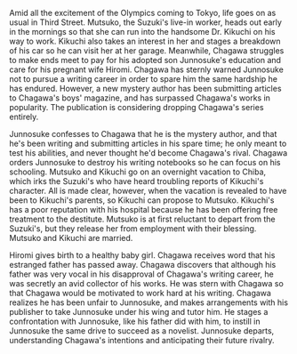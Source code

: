 Amid all the excitement of the Olympics coming to Tokyo, life goes on as usual in Third Street. Mutsuko, the Suzuki's live-in worker, heads out early in the mornings so that she can run into the handsome Dr. Kikuchi on his way to work. Kikuchi also takes an interest in her and stages a breakdown of his car so he can visit her at her garage. Meanwhile, Chagawa struggles to make ends meet to pay for his adopted son Junnosuke's education and care for his pregnant wife Hiromi. Chagawa has sternly warned Junnosuke not to pursue a writing career in order to spare him the same hardship he has endured. However, a new mystery author has been submitting articles to Chagawa's boys' magazine, and has surpassed Chagawa's works in popularity. The publication is considering dropping Chagawa's series entirely.

Junnosuke confesses to Chagawa that he is the mystery author, and that he's been writing and submitting articles in his spare time; he only meant to test his abilities, and never thought he'd become Chagawa's rival. Chagawa orders Junnosuke to destroy his writing notebooks so he can focus on his schooling. Mutsuko and Kikuchi go on an overnight vacation to Chiba, which irks the Suzuki's who have heard troubling reports of Kikuchi's character. All is made clear, however, when the vacation is revealed to have been to Kikuchi's parents, so Kikuchi can propose to Mutsuko. Kikuchi's has a poor reputation with his hospital because he has been offering free treatment to the destitute. Mutsuko is at first reluctant to depart from the Suzuki's, but they release her from employment with their blessing. Mutsuko and Kikuchi are married.

Hiromi gives birth to a healthy baby girl. Chagawa receives word that his estranged father has passed away. Chagawa discovers that although his father was very vocal in his disapproval of Chagawa's writing career, he was secretly an avid collector of his works. He was stern with Chagawa so that Chagawa would be motivated to work hard at his writing. Chagawa realizes he has been unfair to Junnosuke, and makes arrangements with his publisher to take Junnosuke under his wing and tutor him. He stages a confrontation with Junnosuke, like his father did with him, to instill in Junnosuke the same drive to succeed as a novelist. Junnosuke departs, understanding Chagawa's intentions and anticipating their future rivalry.